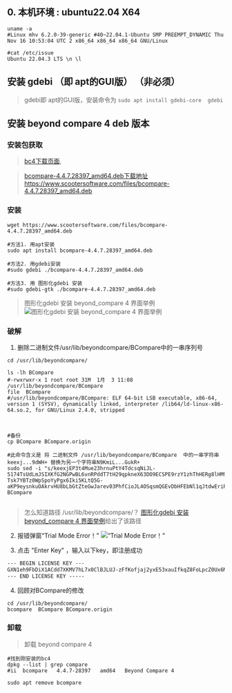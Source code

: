 ## 0. 本机环境 : ubuntu22.04 X64
```shell
uname -a
#Linux mhv 6.2.0-39-generic #40~22.04.1-Ubuntu SMP PREEMPT_DYNAMIC Thu Nov 16 10:53:04 UTC 2 x86_64 x86_64 x86_64 GNU/Linux

#cat /etc/issue
Ubuntu 22.04.3 LTS \n \l
```


## 安装 gdebi （即 apt的GUI版）  （非必须） 

> gdebi即 apt的GUI版，安装命令为  ```sudo apt install gdebi-core  gdebi```




## 安装 beyond compare 4 deb 版本
### 安装包获取

> [bc4下载页面](https://www.scootersoftware.com/download), 

> [bcompare-4.4.7.28397_amd64.deb下载地址 https://www.scootersoftware.com/files/bcompare-4.4.7.28397_amd64.deb ](https://www.scootersoftware.com/files/bcompare-4.4.7.28397_amd64.deb)

###  安装
```shell
wget https://www.scootersoftware.com/files/bcompare-4.4.7.28397_amd64.deb

#方法1. 用apt安装
sudo apt install bcompare-4.4.7.28397_amd64.deb

#方法2. 用gdebi安装
#sudo gdebi ./bcompare-4.4.7.28397_amd64.deb

#方法3. 用 图形化gdebi 安装
#sudo gdebi-gtk ./bcompare-4.4.7.28397_amd64.deb

```

> 图形化gdebi 安装 beyond_compare 4 界面举例
![图形化gdebi 安装 beyond_compare 4 界面举例](https://gitcode.net/pubx/jetbrains/jetbrains_crack/-/raw/master/beyond_compare/gdebi-gtk-demo.png)


### 破解
1.  删除二进制文件/usr/lib/beyondcompare/BCompare中的一串序列号 
```shell
cd /usr/lib/beyondcompare/

ls -lh BCompare
#-rwxrwxr-x 1 root root 31M  1月  3 11:08 /usr/lib/beyondcompare/BCompare
file  BCompare
#/usr/lib/beyondcompare/BCompare: ELF 64-bit LSB executable, x86-64, version 1 (SYSV), dynamically linked, interpreter /lib64/ld-linux-x86-64.so.2, for GNU/Linux 2.4.0, stripped



#备份
cp BCompare BCompare.origin

#此命令含义是 将 二进制文件 /usr/lib/beyondcompare/BCompare  中的一串字符串keexj...9dWH+ 替换为另一个字符串N9KmiL...GukR+ 
sudo sed -i "s/keexjEP3t4Mue23hrnuPtY4TdcsqNiJL-5174TsUdLmJSIXKfG2NGPwBL6vnRPddT7tH29qpkneX63DO9ECSPE9rzY1zhThHERg8lHM9IBFT+rVuiY823aQJuqzxCKIE1bcDqM4wgW01FH6oCBP1G4ub01xmb4BGSUG6ZrjxWHJyNLyIlGvOhoY2HAYzEtzYGwxFZn2JZ66o4RONkXjX0DF9EzsdUef3UAS+JQ+fCYReLawdjEe6tXCv88GKaaPKWxCeaUL9PejICQgRQOLGOZtZQkLgAelrOtehxz5ANOOqCaJgy2mJLQVLM5SJ9Dli909c5ybvEhVmIC0dc9dWH+/N9KmiLVlKMU7RJqnE+WXEEPI1SgglmfmLc1yVH7dqBb9ehOoKG9UE+HAE1YvH1XX2XVGeEqYUY-Tsk7YBTz0WpSpoYyPgx6Iki5KLtQ5G-aKP9eysnkuOAkrvHU8bLbGtZteGwJarev03PhfCioJL4OSqsmQGEvDbHFEbNl1qJtdwEriR+VNZts9vNNLk7UGfeNwIiqpxjk4Mn09nmSd8FhM4ifvcaIbNCRoMPGl6KU12iseSe+w+1kFsLhX+OhQM8WXcWV10cGqBzQE9OqOLUcg9n0krrR3KrohstS9smTwEx9olyLYppvC0p5i7dAx2deWvM1ZxKNs0BvcXGukR+/g" BCompare


```

> 怎么知道路径 /usr/lib/beyondcompare/？  [图形化gdebi 安装 beyond_compare 4 界面举例](https://gitcode.net/pubx/jetbrains/jetbrains_crack/-/raw/master/beyond_compare/gdebi-gtk-demo.png)给出了该路径

2. 报错弹窗“Trial Mode Error！”
![“Trial Mode Error！”](https://gitcode.net/pubx/jetbrains/jetbrains_crack/-/raw/master/beyond_compare/beyond_compare_4_Trial_Mode_Error.png)

3. 点击 "Enter Key" ，输入以下key，即注册成功
```txt
--- BEGIN LICENSE KEY ---
GXN1eh9FbDiX1ACdd7XKMV7hL7x0ClBJLUJ-zFfKofjaj2yxE53xauIfkqZ8FoLpcZ0Ux6McTyNmODDSvSIHLYhg1QkTxjCeSCk6ARz0ABJcnUmd3dZYJNWFyJun14rmGByRnVPL49QH+Rs0kjRGKCB-cb8IT4Gf0Ue9WMQ1A6t31MO9jmjoYUeoUmbeAQSofvuK8GN1rLRv7WXfUJ0uyvYlGLqzq1ZoJAJDyo0Kdr4ThF-IXcv2cxVyWVW1SaMq8GFosDEGThnY7C-SgNXW30jqAOgiRjKKRX9RuNeDMFqgP2cuf0NMvyMrMScnM1ZyiAaJJtzbxqN5hZOMClUTE+++
--- END LICENSE KEY -----
```

4. 回顾对BCompare的修改
```shell
cd /usr/lib/beyondcompare/
bcompare  BCompare BCompare.origin
```

###  卸载
> 卸载 beyond compare 4
```shell
#找到刚安装的bc4
dpkg --list | grep compare
#ii  bcompare   4.4.7-28397   amd64   Beyond Compare 4

sudo apt remove bcompare
```
